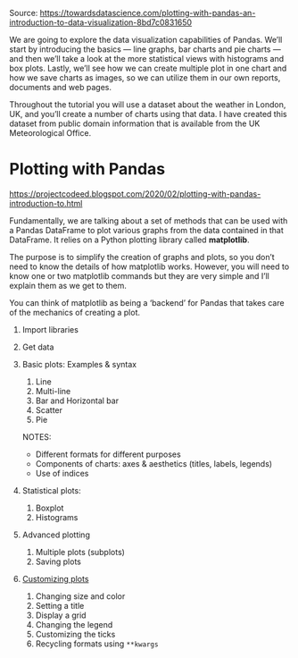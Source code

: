 Source: https://towardsdatascience.com/plotting-with-pandas-an-introduction-to-data-visualization-8bd7c0831650

We are going to explore the data visualization capabilities of Pandas.  We’ll start by introducing the basics — line graphs, bar charts and pie  charts — and then we’ll take a look at the more statistical views with  histograms and box plots. Lastly, we’ll see how we can create multiple  plot in one chart and how we save charts as images, so we can utilize  them in our own reports, documents and web pages.

Throughout the tutorial you will use a dataset about the weather in London, UK,  and you’ll create a number of charts using that data. I have created  this dataset from public domain information that is available from the  UK Meteorological Office.

# Plotting with Pandas

https://projectcodeed.blogspot.com/2020/02/plotting-with-pandas-introduction-to.html

Fundamentally, we are talking about a set of methods that can be used with a Pandas  DataFrame to plot various graphs from the data contained in that  DataFrame. It relies on a Python plotting library called **matplotlib**.

The purpose is to simplify the creation of graphs and plots, so you don’t  need to know the details of how matplotlib works. However, you will  need to know one or two matplotlib commands but they are very simple and I’ll explain them as we get to them.

You can think of matplotlib as being a ‘backend’ for Pandas that takes care of the mechanics of creating a plot.

1. Import libraries

2. Get data

3. Basic plots: Examples & syntax

   1. Line
   2. Multi-line
   3. Bar and Horizontal bar
   4. Scatter
   5. Pie

   NOTES:

   * Different formats for different purposes
   * Components of charts: axes & aesthetics (titles, labels, legends)
   * Use of indices

4. Statistical plots:

   1. Boxplot
   2. Histograms

5. Advanced plotting

   1. Multiple plots (subplots)
   2. Saving plots

6. [Customizing plots](https://towardsdatascience.com/5-easy-ways-of-customizing-pandas-plots-and-charts-7aefa73ff18b)

   1. Changing size and color
   2. Setting a title
   3. Display a grid
   4. Changing the legend
   5. Customizing the ticks
   6. Recycling formats using `**kwargs`